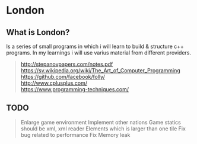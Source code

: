 # London

## What is London?
Is a series of small programs in which i will learn to build & structure c++ programs. In my learnings i will use varius material from different providers. <br />
> http://stepanovpapers.com/notes.pdf <br />
> https://sv.wikipedia.org/wiki/The_Art_of_Computer_Programming <br />
> https://github.com/facebook/folly/ <br />
> http://www.cplusplus.com/ <br />
> https://www.programming-techniques.com/ <br />

## TODO
> Enlarge game environment
> Implement other nations
> Game statics should be xml, xml reader
> Elements which is larger than one tile
> Fix bug related to performance
> Fix Memory leak